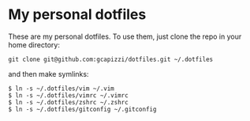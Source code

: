 # My personal dotfiles

These are my personal dotfiles. To use them, just clone the repo in your
home directory:

    git clone git@github.com:gcapizzi/dotfiles.git ~/.dotfiles

and then make symlinks:

    $ ln -s ~/.dotfiles/vim ~/.vim
    $ ln -s ~/.dotfiles/vimrc ~/.vimrc
    $ ln -s ~/.dotfiles/zshrc ~/.zshrc
    $ ln -s ~/.dotfiles/gitconfig ~/.gitconfig
